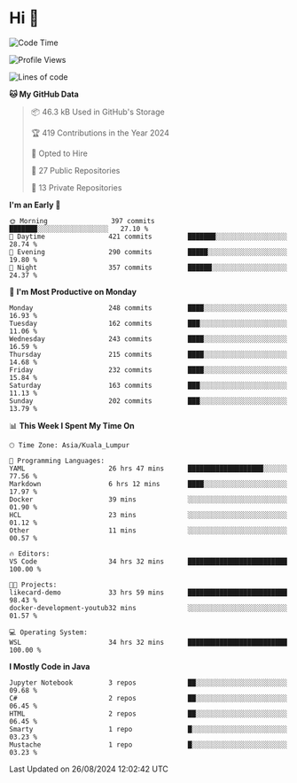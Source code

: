 <h1>Hi 👋</h1>

<!--START_SECTION:waka-->
![Code Time](http://img.shields.io/badge/Code%20Time-673%20hrs%2044%20mins-blue)

![Profile Views](http://img.shields.io/badge/Profile%20Views-0-blue)

![Lines of code](https://img.shields.io/badge/From%20Hello%20World%20I%27ve%20Written-1.2%20million%20lines%20of%20code-blue)

**🐱 My GitHub Data** 

> 📦 46.3 kB Used in GitHub's Storage 
 > 
> 🏆 419 Contributions in the Year 2024
 > 
> 💼 Opted to Hire
 > 
> 📜 27 Public Repositories 
 > 
> 🔑 13 Private Repositories 
 > 
**I'm an Early 🐤** 

```text
🌞 Morning                397 commits         ███████░░░░░░░░░░░░░░░░░░   27.10 % 
🌆 Daytime                421 commits         ███████░░░░░░░░░░░░░░░░░░   28.74 % 
🌃 Evening                290 commits         █████░░░░░░░░░░░░░░░░░░░░   19.80 % 
🌙 Night                  357 commits         ██████░░░░░░░░░░░░░░░░░░░   24.37 % 
```
📅 **I'm Most Productive on Monday** 

```text
Monday                   248 commits         ████░░░░░░░░░░░░░░░░░░░░░   16.93 % 
Tuesday                  162 commits         ███░░░░░░░░░░░░░░░░░░░░░░   11.06 % 
Wednesday                243 commits         ████░░░░░░░░░░░░░░░░░░░░░   16.59 % 
Thursday                 215 commits         ████░░░░░░░░░░░░░░░░░░░░░   14.68 % 
Friday                   232 commits         ████░░░░░░░░░░░░░░░░░░░░░   15.84 % 
Saturday                 163 commits         ███░░░░░░░░░░░░░░░░░░░░░░   11.13 % 
Sunday                   202 commits         ███░░░░░░░░░░░░░░░░░░░░░░   13.79 % 
```


📊 **This Week I Spent My Time On** 

```text
🕑︎ Time Zone: Asia/Kuala_Lumpur

💬 Programming Languages: 
YAML                     26 hrs 47 mins      ███████████████████░░░░░░   77.56 % 
Markdown                 6 hrs 12 mins       ████░░░░░░░░░░░░░░░░░░░░░   17.97 % 
Docker                   39 mins             ░░░░░░░░░░░░░░░░░░░░░░░░░   01.90 % 
HCL                      23 mins             ░░░░░░░░░░░░░░░░░░░░░░░░░   01.12 % 
Other                    11 mins             ░░░░░░░░░░░░░░░░░░░░░░░░░   00.57 % 

🔥 Editors: 
VS Code                  34 hrs 32 mins      █████████████████████████   100.00 % 

🐱‍💻 Projects: 
likecard-demo            33 hrs 59 mins      █████████████████████████   98.43 % 
docker-development-youtub32 mins             ░░░░░░░░░░░░░░░░░░░░░░░░░   01.57 % 

💻 Operating System: 
WSL                      34 hrs 32 mins      █████████████████████████   100.00 % 
```

**I Mostly Code in Java** 

```text
Jupyter Notebook         3 repos             ██░░░░░░░░░░░░░░░░░░░░░░░   09.68 % 
C#                       2 repos             ██░░░░░░░░░░░░░░░░░░░░░░░   06.45 % 
HTML                     2 repos             ██░░░░░░░░░░░░░░░░░░░░░░░   06.45 % 
Smarty                   1 repo              █░░░░░░░░░░░░░░░░░░░░░░░░   03.23 % 
Mustache                 1 repo              █░░░░░░░░░░░░░░░░░░░░░░░░   03.23 % 
```




 Last Updated on 26/08/2024 12:02:42 UTC
<!--END_SECTION:waka-->
